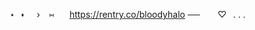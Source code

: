<picture>
  <source media="(prefers-color-scheme: dark)" srcset="https://64.media.tumblr.com/b2e03b592caf3cb9e03e1ffa6d05e3fb/113aae027868a3e7-13/s400x600/3b9752b82a3526bc6f037641e5c8719e322eb2a5.pnj">
  <source media="(prefers-color-scheme: darl)" srcset="https://64.media.tumblr.com/b2e03b592caf3cb9e03e1ffa6d05e3fb/113aae027868a3e7-13/s400x600/3b9752b82a3526bc6f037641e5c8719e322eb2a5.pnj">
  <img alt="" src="https://64.media.tumblr.com/b2e03b592caf3cb9e03e1ffa6d05e3fb/113aae027868a3e7-13/s400x600/3b9752b82a3526bc6f037641e5c8719e322eb2a5.pnj">
</picture>

⋆⠀⬪⠀⠀› ⠀⑅⠀⠀ https://rentry.co/bloodyhalo ── ⠀ ⠀♡⠀. . . ⠀ 

